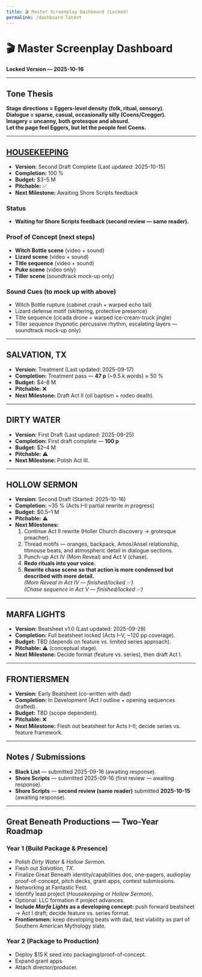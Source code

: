 ```yaml
---
title: 🎬 Master Screenplay Dashboard (Locked)
permalink: /dashboard-latest
---
```


# 🎬 Master Screenplay Dashboard  
**Locked Version — 2025-10-16**  

---

## Tone Thesis  
**Stage directions = Eggers-level density (folk, ritual, sensory).  
Dialogue = sparse, casual, occasionally silly (Coens/Cregger).  
Imagery = uncanny, both grotesque and absurd.  
Let the page feel Eggers, but let the people feel Coens.**  

---

## [HOUSEKEEPING](housekeepingBible.md)

- **Version:** Second Draft Complete (Last updated: 2025-10-15)  
- **Completion:** 100 %  
- **Budget:** $3–5 M  
- **Pitchable:** ✅  
- **Next Milestone:** Awaiting Shore Scripts feedback  

### Status  
- **Waiting for Shore Scripts feedback (second review — same reader).**  

### Proof of Concept (next steps)
- **Witch Bottle scene** (video + sound)  
- **Lizard scene** (video + sound)  
- **Title sequence** (video + sound)  
- **Puke scene** (video only)  
- **Tiller scene** (soundtrack mock-up only)  

### Sound Cues (to mock up with above)
- Witch Bottle rupture (cabinet crash + warped echo tail)  
- Lizard defense motif (skittering, protective presence)  
- Title sequence (cicada drone + warped ice-cream-truck jingle)  
- Tiller sequence (hypnotic percussive rhythm, escalating layers — soundtrack mock-up only)  

---

## SALVATION, TX  

- **Version:** Treatment (Last updated: 2025-09-17)  
- **Completion:** Treatment pass — **47 p** (~9.5 k words) ≈ 50 %  
- **Budget:** $4–8 M  
- **Pitchable:** ❌  
- **Next Milestone:** Draft Act II (oil baptism + rodeo death).  

---

## DIRTY WATER  

- **Version:** First Draft (Last updated: 2025-09-25)  
- **Completion:** First draft complete — **100 p**  
- **Budget:** $2–4 M  
- **Pitchable:** ⚠️  
- **Next Milestone:** Polish Act III.  

---

## HOLLOW SERMON  

- **Version:** Second Draft (Started: 2025-10-16)  
- **Completion:** ~35 % (Acts I–II partial rewrite in progress)  
- **Budget:** $0.5–1 M  
- **Pitchable:** ⚠️  
- **Next Milestones:**  
  1. Continue Act II rewrite (Holler Church discovery → grotesque preacher).  
  2. Thread motifs — oranges, backpack, Amos/Ansel relationship, titmouse beats, and atmospheric detail in dialogue sections.  
  3. Punch-up Act IV (Mom Reveal) and Act V (chase).  
  4. **Redo rituals into your voice.**  
  5. **Rewrite chase scene so that action is more condensed but described with more detail.**  
  *(Mom Reveal in Act IV — finished/locked ✅)*  
  *(Chase sequence in Act V — finished/locked ✅)*  

---

## MARFA LIGHTS  

- **Version:** Beatsheet v1.0 (Last updated: 2025-09-29)  
- **Completion:** Full beatsheet locked (Acts I–V, ~120 pp coverage).  
- **Budget:** TBD (depends on feature vs. limited series approach).  
- **Pitchable:** ⚠️ (conceptual stage).  
- **Next Milestone:** Decide format (feature vs. series), then draft Act I.  

---

## FRONTIERSMEN  

- **Version:** Early Beatsheet (co-written with dad)  
- **Completion:** In Development (Act I outline + opening sequences drafted).  
- **Budget:** TBD (scope dependent).  
- **Pitchable:** ❌  
- **Next Milestone:** Flesh out beatsheet for Acts I–II; decide series vs. feature framework.  

---

## Notes / Submissions  
- **Black List** — submitted 2025-09-16 (awaiting response).  
- **Shore Scripts** — submitted 2025-09-16 (first review — awaiting response).  
- **Shore Scripts** — **second review (same reader)** submitted **2025-10-15** (awaiting response).  

---

## Great Beneath Productions — Two-Year Roadmap  

### Year 1 (Build Package & Presence)  
- Polish *Dirty Water* & *Hollow Sermon*.  
- Flesh out *Salvation, TX*.  
- Finalize Great Beneath identity/capabilities doc, one-pagers, audioplay proof-of-concept, pitch decks, grant apps, contest submissions.  
- Networking at Fantastic Fest.  
- Identify lead project (*Housekeeping* or *Hollow Sermon*).  
- Optional: LLC formation if project advances.  
- **Include *Marfa Lights* as a developing concept:** push forward beatsheet → Act I draft; decide feature vs. series format.  
- **Frontiersmen:** keep developing beats with dad, test viability as part of Southern American Mythology slate.  

### Year 2 (Package to Production)  
- Deploy $15 K seed into packaging/proof-of-concept.  
- Expand grant apps.  
- Attach director/producer.  

